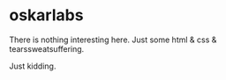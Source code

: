 oskarlabs
=========

There is nothing interesting here. Just some html & css & tearssweatsuffering.

Just kidding.

